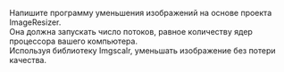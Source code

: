 Напишите программу уменьшения изображений на основе проекта ImageResizer.  
Она должна запускать число потоков, равное количеству ядер процессора вашего компьютера.  
Используя библиотеку Imgscalr, уменьшать изображение без потери качества.

